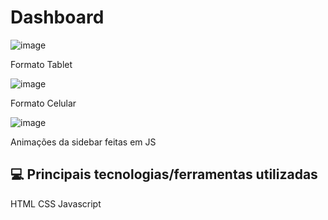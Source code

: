 # Dashboard


![image](https://user-images.githubusercontent.com/61365431/187198570-8103e788-4dd0-49c9-b8b1-3db4b8370d1f.png)




Formato Tablet


![image](https://user-images.githubusercontent.com/61365431/187198707-fa336a45-5520-4409-b679-f88982b72ada.png)




Formato Celular 


![image](https://user-images.githubusercontent.com/61365431/187198814-91d5b63a-68b7-441d-b5b1-324ea4637848.png)


Animações da sidebar feitas em JS

## 💻 Principais tecnologias/ferramentas utilizadas

HTML
CSS
Javascript
